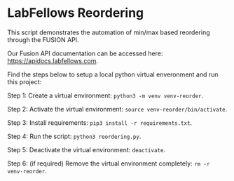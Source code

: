 # LabFellows Reordering

This script demonstrates the automation of min/max based reordering through the FUSION API.

Our Fusion API documentation can be accessed here: https://apidocs.labfellows.com.


Find the steps below to setup a local python virtual enveronment and run this project:

Step 1: Create a virtual environment: `python3 -m venv venv-reorder`.

Step 2: Activate the virtual environment: `source venv-reorder/bin/activate`.

Step 3: Install requirements: `pip3 install -r requirements.txt`.

Step 4: Run the script: `python3 reordering.py`.

Step 5: Deactivate the virtual environment: `deactivate`.

Step 6: (if required) Remove the virtual environment completely: `rm -r venv-reorder`.
